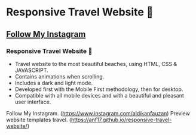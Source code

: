 # Responsive Travel Website 🌊
## [Follow My Instagram](https://www.instagram.com/aldikanfauzan)
###  Responsive Travel Website 🌊

- Travel website to the most beautiful beaches, using HTML, CSS & JAVASCRIPT.
- Contains animations when scrolling.
- Includes a dark and light mode.
- Developed first with the Mobile First methodology, then for desktop.
- Compatible with all mobile devices and with a beautiful and pleasant user interface.

Follow My Instagram. 
(https://www.instagram.com/aldikanfauzan)
Preview website templates travel.
(https://anf17.github.io/responsive-travel-website/)

